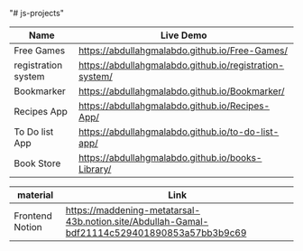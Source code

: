 "# js-projects" 
 
  | Name  | Live Demo  |                                                                                                    
|----------|----------|
| Free Games |https://abdullahgmalabdo.github.io/Free-Games/|                                    
| registration system |https://abdullahgmalabdo.github.io/registration-system/|                                    
| Bookmarker  |https://abdullahgmalabdo.github.io/Bookmarker/|                                                                          
| Recipes App  |https://abdullahgmalabdo.github.io/Recipes-App/|
| To Do list App  |https://abdullahgmalabdo.github.io/to-do-list-app/|
| Book Store | https://abdullahgmalabdo.github.io/books-Library/|








  | material   | Link |
|----------|----------|
| Frontend Notion |https://maddening-metatarsal-43b.notion.site/Abdullah-Gamal-bdf21114c529401890853a57bb3b9c69|



